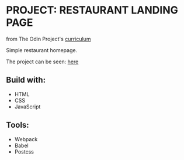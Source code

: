 # PROJECT: RESTAURANT LANDING PAGE

from The Odin Project's [curriculum](https://www.theodinproject.com/paths/full-stack-javascript/courses/javascript/lessons/restaurant-page)

Simple restaurant homepage.

The project can be seen: [here](https://devkovmtl.github.io/restaurant_page/)

## Build with:

- HTML
- CSS
- JavaScript

## Tools:

- Webpack
- Babel
- Postcss
